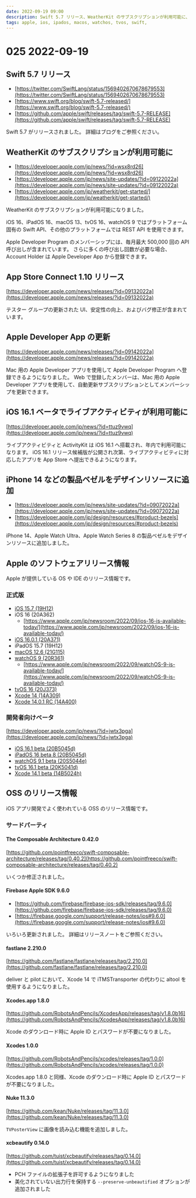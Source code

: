 ```yaml
---
date: 2022-09-19 09:00
description: Swift 5.7 リリース、WeatherKit のサブスクリプションが利用可能に、iOS 16.1 ベータでライブアクティビティが利用可能に
tags: apple, ios, ipados, macos, watchos, tvos, swift, 
---
```

# 025 2022-09-19

## Swift 5.7 リリース

- [https://twitter.com/SwiftLang/status/1569402670678679553](https://twitter.com/SwiftLang/status/1569402670678679553)
- [https://www.swift.org/blog/swift-5.7-released/](https://www.swift.org/blog/swift-5.7-released/)
- [https://github.com/apple/swift/releases/tag/swift-5.7-RELEASE](https://github.com/apple/swift/releases/tag/swift-5.7-RELEASE)

Swift 5.7 がリリースされました。
詳細はブログをご参照ください。

## WeatherKit のサブスクリプションが利用可能に

- [https://developer.apple.com/jp/news/?id=wsx8rd26](https://developer.apple.com/jp/news/?id=wsx8rd26)
- [https://developer.apple.com/jp/news/site-updates/?id=09122022a](https://developer.apple.com/jp/news/site-updates/?id=09122022a)
- [https://developer.apple.com/jp/weatherkit/get-started/](https://developer.apple.com/jp/weatherkit/get-started/)

WeatherKit のサブスクリプションが利用可能になりました。

iOS 16、iPadOS 16、macOS 13、tvOS 16、watchOS 9 ではプラットフォーム固有の Swift API、その他のプラットフォームでは REST API を使用できます。

Apple Developer Program のメンバーシップには、毎月最大 500,000 回の API 呼び出しが含まれています。
さらに多くの呼び出し回数が必要な場合、Account Holder は Apple Developer App から登録できます。

## App Store Connect 1.10 リリース

[https://developer.apple.com/news/releases/?id=09132022a](https://developer.apple.com/news/releases/?id=09132022a)

テスター グループの更新された UI、安定性の向上、およびバグ修正が含まれています。

## Apple Developer App の更新

[https://developer.apple.com/news/releases/?id=09142022a](https://developer.apple.com/news/releases/?id=09142022a)

Mac 用の Apple Developer アプリを使用して Apple Developer Program へ登録できるようになりました。
Web で登録したメンバーは、Mac 用の Apple Developer アプリを使用して、自動更新サブスクリプションとしてメンバーシップを更新できます。

## iOS 16.1 ベータでライブアクティビティが利用可能に

[https://developer.apple.com/jp/news/?id=ttuz9vwq](https://developer.apple.com/jp/news/?id=ttuz9vwq)

ライブアクティビティと ActivityKit は iOS 16.1 へ搭載され、年内で利用可能になります。
iOS 16.1 リリース候補版が公開され次第、ライブアクティビティに対応したアプリを App Store へ提出できるようになります。

## iPhone 14 などの製品ベゼルをデザインリソースに追加

- [https://developer.apple.com/jp/news/site-updates/?id=09072022a](https://developer.apple.com/jp/news/site-updates/?id=09072022a)
- [https://developer.apple.com/jp/design/resources/#product-bezels](https://developer.apple.com/jp/design/resources/#product-bezels)

iPhone 14、Apple Watch Ultra、Apple Watch Series 8 の製品ベゼルをデザインリソースに追加しました。

## Apple のソフトウェアリリース情報

Apple が提供している OS や IDE のリリース情報です。

### 正式版

- [iOS 15.7 (19H12)](https://developer.apple.com/news/releases/?id=09122022c)
- iOS 16 (20A362)
  - [https://www.apple.com/jp/newsroom/2022/09/ios-16-is-available-today/](https://www.apple.com/jp/newsroom/2022/09/ios-16-is-available-today/)
- [iOS 16.0.1 (20A371)](https://developer.apple.com/news/releases/?id=09162022b)
- iPadOS 15.7 (19H12)
- [macOS 12.6 (21G115)](https://developer.apple.com/news/releases/?id=09122022a)
- [watchOS 9 (20R361)](https://developer.apple.com/news/releases/?id=09122022e)
  - [https://www.apple.com/jp/newsroom/2022/09/watchOS-9-is-available-today/](https://www.apple.com/jp/newsroom/2022/09/watchOS-9-is-available-today/)
- [tvOS 16 (20J373)](https://developer.apple.com/news/releases/?id=09122022d)
- [Xcode 14 (14A309)](https://developer.apple.com/news/releases/?id=09122022g)
- [Xcode 14.0.1 RC (14A400)](https://developer.apple.com/news/releases/?id=09162022a)

### 開発者向けベータ

[https://developer.apple.com/jp/news/?id=jwtx3pga](https://developer.apple.com/jp/news/?id=jwtx3pga)

- [iOS 16.1 beta (20B5045d)](https://developer.apple.com/news/releases/?id=09142022e)
- [iPadOS 16 beta 8 (20B5045d)](https://developer.apple.com/news/releases/?id=09142022d)
- [watchOS 9.1 beta (20S5044e)](https://developer.apple.com/news/releases/?id=09142022c)
- [tvOS 16.1 beta (20K5041d)](https://developer.apple.com/news/releases/?id=09142022b)
- [Xcode 14.1 beta (14B5024h)](https://developer.apple.com/news/releases/?id=09142022f)

## OSS のリリース情報

iOS アプリ開発でよく使われている OSS のリリース情報です。

### サードパーティ

#### The Composable Architecture 0.42.0

[https://github.com/pointfreeco/swift-composable-architecture/releases/tag/0.40.2](https://github.com/pointfreeco/swift-composable-architecture/releases/tag/0.40.2)

いくつか修正されました。

#### Firebase Apple SDK 9.6.0

- [https://github.com/firebase/firebase-ios-sdk/releases/tag/9.6.0](https://github.com/firebase/firebase-ios-sdk/releases/tag/9.6.0)
- [https://firebase.google.com/support/release-notes/ios#9.6.0](https://firebase.google.com/support/release-notes/ios#9.6.0)

いろいろ更新されました。
詳細はリリースノートをご参照ください。

#### fastlane 2.210.0

[https://github.com/fastlane/fastlane/releases/tag/2.210.0](https://github.com/fastlane/fastlane/releases/tag/2.210.0)

deliver と pilot において、Xcode 14 で iTMSTransporter の代わりに altool を使用するようになりました。

#### Xcodes.app 1.8.0

[https://github.com/RobotsAndPencils/XcodesApp/releases/tag/v1.8.0b16](https://github.com/RobotsAndPencils/XcodesApp/releases/tag/v1.8.0b16)

Xcode のダウンロード時に Apple ID とパスワードが不要になりました。

#### Xcodes 1.0.0

[https://github.com/RobotsAndPencils/xcodes/releases/tag/1.0.0](https://github.com/RobotsAndPencils/xcodes/releases/tag/1.0.0)

Xcodes.app 1.8.0 と同様、Xcode のダウンロード時に Apple ID とパスワードが不要になりました。

#### Nuke 11.3.0

[https://github.com/kean/Nuke/releases/tag/11.3.0](https://github.com/kean/Nuke/releases/tag/11.3.0)

`TVPosterView` に画像を読み込む機能を追加しました。

#### xcbeautify 0.14.0

[https://github.com/tuist/xcbeautify/releases/tag/0.14.0](https://github.com/tuist/xcbeautify/releases/tag/0.14.0)

- PCH ファイルの拡張子を許可するようになりました
- 美化されていない出力行を保持する `--preserve-unbeautified` オプションが追加されました

